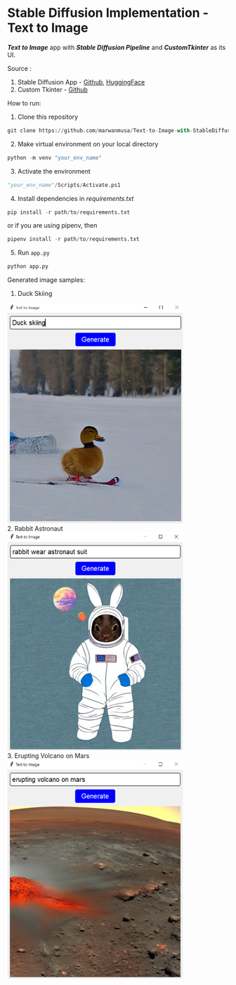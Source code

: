 # Stable Diffusion Implementation - Text to Image
***Text to Image*** app with ***Stable Diffusion Pipeline*** and ***CustomTkinter*** as its UI.

Source :
1. Stable Diffusion App - [Github](https://github.com/nicknochnack/StableDiffusionApp), [HuggingFace](https://huggingface.co/CompVis/stable-diffusion-v1-4)
2. Custom Tkinter - [Github](https://github.com/TomSchimansky/CustomTkinter)


How to run:
1. Clone this repository
```python
git clone https://github.com/marwanmusa/Text-to-Image-with-StableDiffusion
```
2. Make virtual environment on your local directory
```python
python -m venv "your_env_name"
```
3. Activate the environment
```python
"your_env_name"/Scripts/Activate.ps1
```
4. Install dependencies in *requirements.txt*
```python
pip install -r path/to/requirements.txt
```
or if you are using pipenv, then
```python
pipenv install -r path/to/requirements.txt
```
5. Run `app.py`
```python
python app.py
```


Generated image samples:
1. Duck Skiing
<img src="./generated_images/duck_skiing.png" alt="Duck Skiing" style="width:400px;"/>
<br>
2. Rabbit Astronaut
<img src="./generated_images/rabbit_astronaut.png" alt="Rabbit Astronaut" style="width:400px;"/>
<br>
3. Erupting Volcano on Mars
<img src="./generated_images/erupting_volcano_on_mars.png" alt="Erupting Volcano on Mars" style="width:400px;"/>
